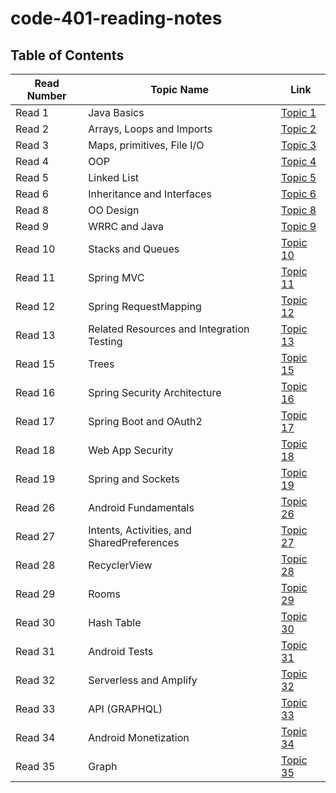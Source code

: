 # code-401-reading-notes

## Table of Contents
Read Number | Topic Name | Link
----------- | ---------- | ----
Read 1 | Java Basics | [Topic 1](https://aseel-banna.github.io/code-401-reading-notes/class-01)
Read 2 | Arrays, Loops and Imports | [Topic 2](https://aseel-banna.github.io/code-401-reading-notes/class-02) 
Read 3 | Maps, primitives, File I/O | [Topic 3](https://aseel-banna.github.io/code-401-reading-notes/class-03) 
Read 4 | OOP | [Topic 4](https://aseel-banna.github.io/code-401-reading-notes/class-04) 
Read 5 | Linked List | [Topic 5](https://aseel-banna.github.io/code-401-reading-notes/class-05) 
Read 6 | Inheritance and Interfaces | [Topic 6](https://aseel-banna.github.io/code-401-reading-notes/class-06)
Read 8 | OO Design | [Topic 8](https://aseel-banna.github.io/code-401-reading-notes/class-08)
Read 9 | WRRC and Java | [Topic 9](https://aseel-banna.github.io/code-401-reading-notes/class-09)
Read 10 | Stacks and Queues | [Topic 10](https://aseel-banna.github.io/code-401-reading-notes/class-10)
Read 11 | Spring MVC | [Topic 11](https://aseel-banna.github.io/code-401-reading-notes/class-11)
Read 12 | Spring RequestMapping | [Topic 12](https://aseel-banna.github.io/code-401-reading-notes/class-12)
Read 13 | Related Resources and Integration Testing | [Topic 13](https://aseel-banna.github.io/code-401-reading-notes/class-13)
Read 15 | Trees | [Topic 15](https://aseel-banna.github.io/code-401-reading-notes/class-15)
Read 16 | Spring Security Architecture | [Topic 16](https://aseel-banna.github.io/code-401-reading-notes/class-16)
Read 17 | Spring Boot and OAuth2 | [Topic 17](https://aseel-banna.github.io/code-401-reading-notes/class-17)
Read 18 | Web App Security | [Topic 18](https://aseel-banna.github.io/code-401-reading-notes/class-18)
Read 19 | Spring and Sockets | [Topic 19](https://aseel-banna.github.io/code-401-reading-notes/class-19)
Read 26 | Android Fundamentals | [Topic 26](https://aseel-banna.github.io/code-401-reading-notes/class-26)
Read 27 | Intents, Activities, and SharedPreferences | [Topic 27](https://aseel-banna.github.io/code-401-reading-notes/class-27)
Read 28 | RecyclerView | [Topic 28](https://aseel-banna.github.io/code-401-reading-notes/class-28)
Read 29 | Rooms | [Topic 29](https://aseel-banna.github.io/code-401-reading-notes/class-29)
Read 30 | Hash Table | [Topic 30](https://aseel-banna.github.io/code-401-reading-notes/class-30)
Read 31 | Android Tests | [Topic 31](https://aseel-banna.github.io/code-401-reading-notes/class-31)
Read 32 | Serverless and Amplify | [Topic 32](https://aseel-banna.github.io/code-401-reading-notes/class-32)
Read 33 | API (GRAPHQL) | [Topic 33](https://aseel-banna.github.io/code-401-reading-notes/class-33)
Read 34 | Android Monetization | [Topic 34](https://aseel-banna.github.io/code-401-reading-notes/class-34)
Read 35 | Graph | [Topic 35](https://aseel-banna.github.io/code-401-reading-notes/class-35)













